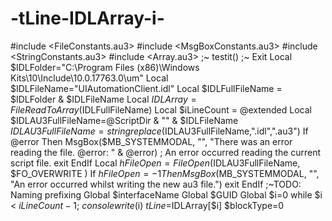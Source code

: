 # -tLine-IDLArray-i-
#include &lt;FileConstants.au3> #include &lt;MsgBoxConstants.au3> #include &lt;StringConstants.au3> #include &lt;Array.au3> ;~ testit() ;~ Exit  Local $IDLFolder="C:\Program Files (x86)\Windows Kits\10\Include\10.0.17763.0\um\" Local $IDLFileName="UIAutomationClient.idl"  Local $IDLFullFileName = $IDLFolder &amp; $IDLFileName Local $IDLArray = FileReadToArray($IDLFullFileName) Local $iLineCount = @extended  Local $IDLAU3FullFileName=@ScriptDir &amp; "\" &amp; $IDLFileName $IDLAU3FullFileName=stringreplace($IDLAU3FullFileName,".idl",".au3")  If @error Then     MsgBox($MB_SYSTEMMODAL, "", "There was an error reading the file. @error: " &amp; @error) ; An error occurred reading the current script file.     exit EndIf  Local $hFileOpen = FileOpen($IDLAU3FullFileName, $FO_OVERWRITE ) If $hFileOpen = -1 Then     MsgBox($MB_SYSTEMMODAL, "", "An error occurred whilst writing the new au3 file.")     exit EndIf  ;~TODO: Naming prefixing Global $interfaceName Global $GUID Global $i=0  while $i &lt; $iLineCount - 1 ;~      consolewrite($i)     $tLine=$IDLArray[$i]      $blockType=0
